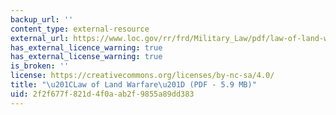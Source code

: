 ```yaml
---
backup_url: ''
content_type: external-resource
external_url: https://www.loc.gov/rr/frd/Military_Law/pdf/law-of-land-warfare_7.pdf
has_external_licence_warning: true
has_external_license_warning: true
is_broken: ''
license: https://creativecommons.org/licenses/by-nc-sa/4.0/
title: "\u201CLaw of Land Warfare\u201D (PDF - 5.9 MB)"
uid: 2f2f677f-821d-4f0a-ab2f-9855a89dd383
---
```

